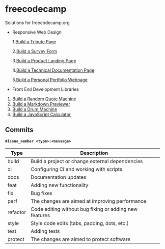 # freecodecamp
Solutions for freecodecamp.org
- Responsive Web Design

  1.[Build a Tribute Page](https://www.freecodecamp.org/learn/responsive-web-design/responsive-web-design-projects/build-a-tribute-page "Build a Tribute Page")

  2.[Build a Survey Form](https://www.freecodecamp.org/learn/responsive-web-design/responsive-web-design-projects/build-a-survey-form "Build a Survey Form")

  3.[Build a Product Landing Page](https://www.freecodecamp.org/learn/responsive-web-design/responsive-web-design-projects/build-a-product-landing-page "Build a Product Landing Page")

  4.[Build a Technical Documentation Page](https://www.freecodecamp.org/learn/responsive-web-design/responsive-web-design-projects/build-a-technical-documentation-page "Build a Technical Documentation Page")

  5.[Build a Personal Portfolio Webpage](https://www.freecodecamp.org/learn/responsive-web-design/responsive-web-design-projects/build-a-personal-portfolio-webpage "Build a Personal Portfolio Webpage")

 - Front End Development Libraries
 
  1. [Build a Random Quote Machine](https://www.freecodecamp.org/learn/front-end-libraries/front-end-libraries-projects/build-a-random-quote-machine "Build a Random Quote Machine")                                                                                                                                
  2. [Build a Markdown Previewer](https://www.freecodecamp.org/learn/front-end-libraries/front-end-libraries-projects/build-a-markdown-previewer "Build a Markdown Previewer")
  3. [Build a Drum Machine](https://www.freecodecamp.org/learn/front-end-libraries/front-end-libraries-projects/build-a-drum-machine "Build a Drum Machine")
  4. [Build a JavaScript Calculator](https://www.freecodecamp.org/learn/front-end-libraries/front-end-libraries-projects/build-a-javascript-calculator "Build a JavaScript Calculator")

## Commits
**```#issue_number <type>:<message>```**

| Type | Description |
| ------ | ------ |
| build | Build a project or change external dependencies |
| ci | Configuring CI and working with scripts |
| docs | Documentation updates |
| feat | Adding new functionality |
| fix | Bug fixes |
| perf | The changes are aimed at improving performance |
| refactor | Code editing without bug fixing or adding new features |
| style | Style code edits (tabs, padding, dots, etc.) |
| test | Adding tests |
| protect| The changes are aimed to protect software |
